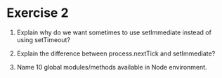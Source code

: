 # Exercise 2
1. Explain why do we want sometimes to use setImmediate instead of using setTimeout?

2. Explain the difference between process.nextTick and setImmediate?

3. Name 10 global modules/methods available in Node environment.